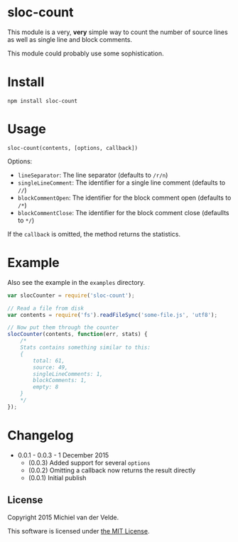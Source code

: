 # sloc-count

This module is a very, **very** simple way to count the number of source lines as well as single line and block comments.

This module could probably use some sophistication.

# Install

```
npm install sloc-count
```

# Usage

```
sloc-count(contents, [options, callback])
```

Options:

* `lineSeparator`: The line separator (defaults to `/r/n`)
* `singleLineComment`: The identifier for a single line comment (defaults to `//`)
* `blockCommentOpen`: The identifier for the block comment open (defaults to `/*`)
* `blockCommentClose`: The identifier for the block comment close (defaullts to `*/`)

If the `callback` is omitted, the method returns the statistics.

# Example

Also see the example in the `examples` directory.

```js
var slocCounter = require('sloc-count');

// Read a file from disk
var contents = require('fs').readFileSync('some-file.js', 'utf8');

// Now put them through the counter
slocCounter(contents, function(err, stats) {
	/*
	Stats contains something similar to this:
	{
		total: 61,
		source: 49,
		singleLineComments: 1,
		blockComments: 1,
		empty: 8
	}
	*/
});
```
# Changelog

* 0.0.1 - 0.0.3 - 1 December 2015
  * (0.0.3) Added support for several `options`
  * (0.0.2) Omitting a callback now returns the result directly
  * (0.0.1) Initial publish

## License

Copyright 2015 Michiel van der Velde.

This software is licensed under [the MIT License](LICENSE).
